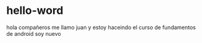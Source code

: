 # hello-word



hola compañeros
me llamo juan y estoy haceindo el curso de fundamentos de android soy nuevo

